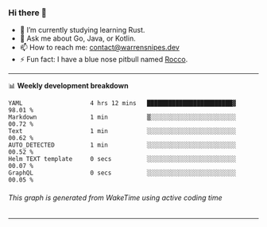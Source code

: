 ### Hi there 👋

- 🌱 I’m currently studying learning Rust.
- 💬 Ask me about Go, Java, or Kotlin.
- 📫 How to reach me: contact@warrensnipes.dev
- ⚡ Fun fact: I have a blue nose pitbull named [Rocco](https://i.imgur.com/iLsSCKu.jpg).

-------

📊 **Weekly development breakdown**
<!--START_SECTION:waka-->

```text
YAML                   4 hrs 12 mins   ████████████████████████▓   98.01 %
Markdown               1 min           ▒░░░░░░░░░░░░░░░░░░░░░░░░   00.72 %
Text                   1 min           ░░░░░░░░░░░░░░░░░░░░░░░░░   00.62 %
AUTO_DETECTED          1 min           ░░░░░░░░░░░░░░░░░░░░░░░░░   00.52 %
Helm TEXT template     0 secs          ░░░░░░░░░░░░░░░░░░░░░░░░░   00.07 %
GraphQL                0 secs          ░░░░░░░░░░░░░░░░░░░░░░░░░   00.05 %
```

<!--END_SECTION:waka-->
###### *This graph is generated from WakeTime using active coding time*
-------
